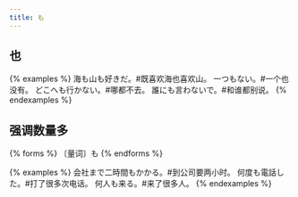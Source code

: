```yaml
---
title: も
---
```


## 也

{% examples %}
海も山も好きだ。#既喜欢海也喜欢山。
一つもない。#一个也没有。
どこへも行かない。#哪都不去。
誰にも言わないで。#和谁都别说。
{% endexamples %}

## 强调数量多

{% forms %}
〔量词〕も
{% endforms %}

{% examples %}
会社まで二時間もかかる。#到公司要两小时。
何度も電話した。#打了很多次电话。
何人も来る。#来了很多人。
{% endexamples %}
